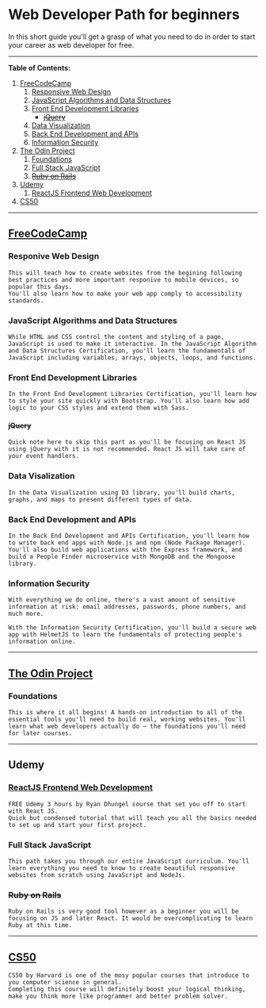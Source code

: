 # Web Developer Path for beginners

In this short guide you'll get a grasp of what you need to do in order to start your career as web developer for free.

---

**Table of Contents:**

1. [FreeCodeCamp](#freecodecamp)
   1. [Responsive Web Design](#responive-web-design)
   1. [JavaScript Algorithms and Data Structures](#javascript-algorithms-and-data-structures)
   1. [Front End Development Libraries](#front-end-development-libraries)
      - [~~jQuery~~](#jquery)
   1. [Data Visualization](#data-visalization)
   1. [Back End Development and APIs](#back-end-development-and-apis)
   1. [Information Security](#information-security)
1. [The Odin Project](#the-odin-project)
   1. [Foundations](#foundations)
   1. [Full Stack JavaScript](#full-stack-javascript)
   1. [~~Ruby on Rails~~](#ruby-on-rails)
1. [Udemy](#udemy)
   1. [ReactJS Frontend Web Development](#reactjs-frontend-web-development)
1. [CS50](#cs50)

---

## [FreeCodeCamp](https://www.freecodecamp.org/learn)

### Responive Web Design

    This will teach how to create websites from the begining following best practices and more important responive to mobile devices, so popular this days.
    You'll also learn how to make your web app comply to accessibility standards.

### JavaScript Algorithms and Data Structures

    While HTML and CSS control the content and styling of a page, JavaScript is used to make it interactive. In the JavaScript Algorithm and Data Structures Certification, you'll learn the fundamentals of JavaScript including variables, arrays, objects, loops, and functions.

### Front End Development Libraries

    In the Front End Development Libraries Certification, you'll learn how to style your site quickly with Bootstrap. You'll also learn how add logic to your CSS styles and extend them with Sass.

#### ~~jQuery~~

    Quick note here to skip this part as you'll be focusing on React JS using jQuery with it is not recommended. React JS will take care of your event handlers.

### Data Visalization

    In the Data Visualization using D3 library, you'll build charts, graphs, and maps to present different types of data.

### Back End Development and APIs

    In the Back End Development and APIs Certification, you'll learn how to write back end apps with Node.js and npm (Node Package Manager). You'll also build web applications with the Express framework, and build a People Finder microservice with MongoDB and the Mongoose library.

### Information Security

    With everything we do online, there's a vast amount of sensitive information at risk: email addresses, passwords, phone numbers, and much more.

    With the Information Security Certification, you'll build a secure web app with HelmetJS to learn the fundamentals of protecting people's information online.

---

## [The Odin Project](https://www.theodinproject.com/)

### Foundations

    This is where it all begins! A hands-on introduction to all of the essential tools you'll need to build real, working websites. You'll learn what web developers actually do – the foundations you'll need for later courses.

---

## Udemy

### [ReactJS Frontend Web Development](https://www.udemy.com/course/react-tutorial/)

    FREE Udemy 3 hours by Ryan Dhungel course that set you off to start with React JS. 
    Quick but condensed tutorial that will teach you all the basics needed to set up and start your first project. 

### Full Stack JavaScript

    This path takes you through our entire JavaScript curriculum. You'll learn everything you need to know to create beautiful responsive websites from scratch using JavaScript and NodeJs.

### ~~Ruby on Rails~~ 
    
    Ruby on Rails is very good tool however as a beginner you will be focusing on JS and later React. It would be overcomplicating to learn Ruby at this time.

---

## [CS50](https://www.edx.org/course/introduction-computer-science-harvardx-cs50x)

    CS50 by Harvard is one of the mosy popular courses that introduce to you computer science in general. 
    Completing this course will definitely boost your logical thinking, make you think more like programmer and better problem solver.
